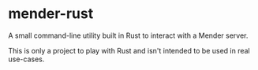 # mender-rust

A small command-line utility built in Rust to interact with a Mender server.

This is only a project to play with Rust and isn't intended to be used in real use-cases.
